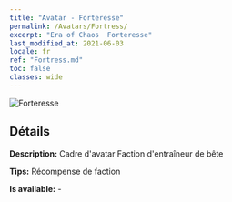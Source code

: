 ```yaml
---
title: "Avatar - Forteresse"
permalink: /Avatars/Fortress/
excerpt: "Era of Chaos  Forteresse"
last_modified_at: 2021-06-03
locale: fr
ref: "Fortress.md"
toc: false
classes: wide
---
```

 ![Forteresse](/images/a/avatarFrame_46.png)

## Détails

 **Description:** Cadre d'avatar Faction d'entraîneur de bête 

 **Tips:** Récompense de faction 

 **Is available:**  - 

